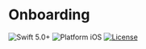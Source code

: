 # Onboarding

![Swift 5.0+](https://img.shields.io/badge/Swift-5.0%2B-orange.svg)
![Platform iOS](https://img.shields.io/badge/Platform-iOS-blue.svg)
[![License](https://img.shields.io/cocoapods/l/Moran.svg?style=flat)](https://cocoapods.org/pods/Moran)
